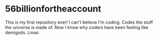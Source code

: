 # 56billionfortheaccount
This is my first repository ever! I can't believe I'm coding. Codes the stuff the universe is made of. Now I know why coders have been feeling like demigods. Lmao
